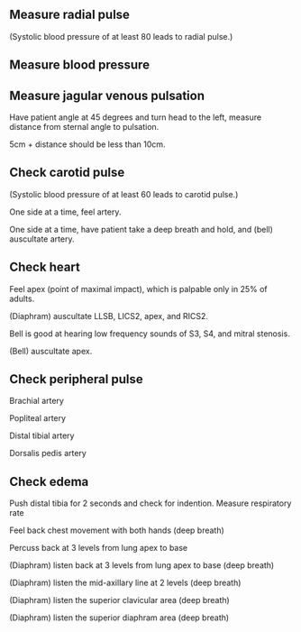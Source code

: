 ## Measure radial pulse

(Systolic blood pressure of at least 80 leads to radial pulse.)

## Measure blood pressure

## Measure jagular venous pulsation

Have patient angle at 45 degrees and turn head to the left, measure distance from sternal angle to pulsation.

5cm + distance should be less than 10cm.

## Check carotid pulse

(Systolic blood pressure of at least 60 leads to carotid pulse.)

One side at a time, feel artery.

One side at a time, have patient take a deep breath and hold, and (bell) auscultate artery.

## Check heart

Feel apex (point of maximal impact), which is palpable only in 25% of adults.

(Diaphram) auscultate LLSB, LICS2, apex, and RICS2.

Bell is good at hearing low frequency sounds of S3, S4, and mitral stenosis.

(Bell) auscultate apex.

## Check peripheral pulse

Brachial artery

Popliteal artery

Distal tibial artery

Dorsalis pedis artery

## Check edema

Push distal tibia for 2 seconds and check for indention.
Measure respiratory rate

Feel back chest movement with both hands (deep breath)

Percuss back at 3 levels from lung apex to base

(Diaphram) listen back at 3 levels from lung apex to base (deep breath)

(Diaphram) listen the mid-axillary line at 2 levels (deep breath)

(Diaphram) listen the superior clavicular area (deep breath)

(Diaphram) listen the superior diaphram area (deep breath)
